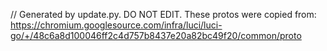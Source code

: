 // Generated by update.py. DO NOT EDIT.
These protos were copied from:
https://chromium.googlesource.com/infra/luci/luci-go/+/48c6a8d100046ff2c4d757b8437e20a82bc49f20/common/proto
